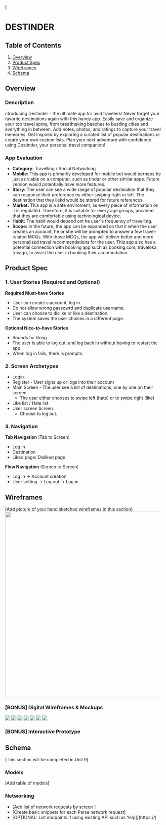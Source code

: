 [

# DESTINDER

## Table of Contents
1. [Overview](#Overview)
1. [Product Spec](#Product-Spec)
1. [Wireframes](#Wireframes)
2. [Schema](#Schema)

## Overview
### Description
ntroducing Destinder - the ultimate app for avid travelers! Never forget your favorite destinations again with this handy app. Easily save and organize your top travel spots, from breathtaking beaches to bustling cities and everything in between. Add notes, photos, and ratings to capture your travel memories. Get inspired by exploring a curated list of popular destinations or create your own custom lists. Plan your next adventure with confidence using Destinder, your personal travel companion!

### App Evaluation

- **Category:** Travelling / Social Networking
- **Mobile:** This app is primarily developed for mobile but would perhaps be just as viable on a computer, such as tinder or other similar apps. Future version would potentially have more features.
- **Story:** The user can see a wide range of popular destination that they can response their preference by either swiping right or left. The destination that they liekd would be stored for future references.
- **Market:** This app is a safe enviroment, as every piece of information on it is regulated. Therefore, it is suitable for every age groups, provided that they are comfortable using technological device.
- **Habit:** The habit would depend ont he user's frequency of travelling.
- **Scope:** In the future, the app can be expanded so that it when the user creates an account, he or she will be prompted to answer a few travel-related MCQs. With those MCQs, the app will deliver better and more personalized travel recommendations for the user. This app also has a potential connection with booking app such as booking.com, traveloka, trivago, to assist the user in booking their accomodation.

## Product Spec

### 1. User Stories (Required and Optional)

**Required Must-have Stories**

* User can create a account, log in.
* Do not allow wrong passowrd and duplicate username.
* User can choose to dislike or like a destination. 
* The system saves the user choices in a different page.

**Optional Nice-to-have Stories**

* Sounds for liking
* The user is able to log out, and log back in without having to restart the app.
* When log in fails, there is prompts.

### 2. Screen Archetypes

* Login 
* Register - User signs up or logs into their account
* Main Screen - The user see a list of destinations, one by one on their screen.
   * The user either chooses to swipe left (hate) or to swipe right (like)
* Like list / Hate list
* User screen Screen.
    * Choose to log out.

### 3. Navigation

**Tab Navigation** (Tab to Screen)

* Log in
* Destination
* Liked page/ Disliked page

**Flow Navigation** (Screen to Screen)

* Log in -> Account creation
* User setting -> Log out -> Log in
   

## Wireframes
[Add picture of your hand sketched wireframes in this section]
<img src="YOUR_WIREFRAME_IMAGE_URL" width=600>

### [BONUS] Digital Wireframes & Mockups
![](https://i.imgur.com/IQEoRjl.png)
![](https://i.imgur.com/zwqfnmO.png)
![](https://i.imgur.com/krEuyCK.png)
![](https://i.imgur.com/QxoyhZZ.jpg)
![](https://i.imgur.com/YRw6VKH.png)
![](https://i.imgur.com/6WzuKIi.jpg)
![](https://i.imgur.com/ZcZmyDG.png)


### [BONUS] Interactive Prototype

## Schema 
[This section will be completed in Unit 9]
### Models
[Add table of models]
### Networking
- [Add list of network requests by screen ]
- [Create basic snippets for each Parse network request]
- [OPTIONAL: List endpoints if using existing API such as Yelp]](https://)
